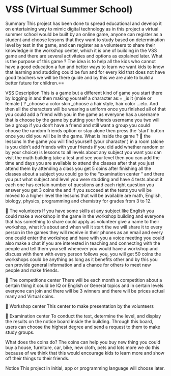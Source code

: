 # VSS (Virtual Summer School)
Summary
This project has been done to spread educational and develop it on entertaining way to mimic digital technology as in this project a virtual summer school would be built by an online game, anyone can register as a student and choose lessons that they want to study based on determination level by test in the game, and can register as a volunteers to share their knowledge in the workshop center, which it is one of building in the VSS game and there are several activiteies and options as explained later.
What is the purpose of this game ?
The idea is to help all the kids who cannot have a good education a fun and better ways to learn we want kids to know that learning and studding could be fun and for every kid that does not have good teachers we will be there guide and by this we are able to build a better future for children.==

VSS Description 
This is a game but a different kind of game you start there by logging in and then making yourself a character as:=
_is it (male or female ) ? 
_choose a color skin 
_choose a hair style, hair color …etc.
And then all the characters will be wearing a uniform once you finished all of that you could add a friend with you in the game as everyone has a username that is choose by the game by putting your friends username you two will be a group if you don’t have a friend and still want a group you could choose the random friends option or stay alone then press the ‘start’ button once you did you will be in the game. 
 What is inside the game ?
	 the lessons
In the game you will find yourself (your character ) in a room (alone is you didn’t add friends with your friends if you did add whether random or by your choice) is lessons to all levels about any subject you want you can visit the math building take a test and see your level then you can add the time and days you are available to attend the classes after that you just attend them by attending a class you get 5 coins after finishing all the classes about a subject you could go to the “examination center “ and there you put what subject and level you were studding and have 4 tests about it each one has certain number of questions and each right question you answer you get 3 coins the and if you succeed at the tests you will be moved to a higher level the lessons that will be available are math, English, biology, physics, programming and chemistry for grades from 3 to 12.  

	The volunteers 
If you have some skills at any subject like English you could make a workshop in the game in the workshop  building and everyone that has something to share could apply as volunteer give a name to their workshop, what it’s about  and when will it start the we will share it to every person in the games they will receive in their phones as an email and every one could enter the workshop and have with you a voice meeting you could also make a chat if you are interested in teaching and connecting with the people and tell them yourself whenever you would have a workshop and discuss with them with every person follows you, you will get 50 coins the workshops could be anything as long as it benefits other and by this you can provide general information and a chance for others to meet new people and make friends. 



	The competitions center 
There will be each month a competition about a certain thing it could be IQ or English or General topics and in certain levels everyone can join and there will be 3 winners and there will be prices actual many and Virtual coins. 

	Workshop center
This center to make presentation by the volunteers 

	Examination center
To conduct the test, determine the level, and display the results on the notice board inside the building. Through this board, users can choose the highest degree and send a request to them to make study groups.

What does the coins do?
The coins can help you buy new thing you could buy a house, furniture, car, bike, new cloth, pets and lots more we do this because of we think that this would encourage kids to learn more and show off their things to their friends.

Notice
This project in initial, app or programming language  will choose later.  
